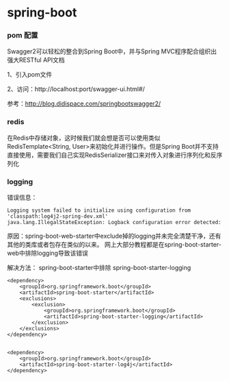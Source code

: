 # spring-boot

### pom 配置

Swagger2可以轻松的整合到Spring Boot中，并与Spring MVC程序配合组织出强大RESTful API文档

1、引入pom文件

2、访问：http://localhost:port/swagger-ui.html#/

参考：http://blog.didispace.com/springbootswagger2/


### redis
在Redis中存储对象，这时候我们就会想是否可以使用类似RedisTemplate<String, User>来初始化并进行操作。但是Spring Boot并不支持直接使用，需要我们自己实现RedisSerializer<T>接口来对传入对象进行序列化和反序列化

### logging

错误信息：

    Logging system failed to initialize using configuration from 'classpath:log4j2-spring-dev.xml'
    java.lang.IllegalStateException: Logback configuration error detected:
    

原因：spring-boot-web-starter中exclude掉的logging并未完全清楚干净，还有其他的类库或者包存在类似的以来。
网上大部分教程都是在spring-boot-starter-web中排除logging导致该错误

解决方法： spring-boot-starter中排除 spring-boot-starter-logging
    
    <dependency>
        <groupId>org.springframework.boot</groupId>
        <artifactId>spring-boot-starter</artifactId>
        <exclusions>
            <exclusion> 
                <groupId>org.springframework.boot</groupId>
                <artifactId>spring-boot-starter-logging</artifactId>
            </exclusion>
        </exclusions>
    </dependency>
    
   
    <dependency>
        <groupId>org.springframework.boot</groupId>
        <artifactId>spring-boot-starter-log4j</artifactId>
    </dependency>